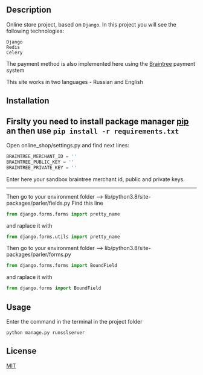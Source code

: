 ## Description
Online store project, based on `Django`.
In this project you will see the following technologies:
```
Django
Redis
Celery
```
The payment method is also implemented here using the [Braintree](https://www.braintreepayments.com/) payment system

This site works in two languages - Russian and English
## Installation

Firslty you need to install package manager [pip](https://pip.pypa.io/en/stable/) an then use 
```pip install -r requirements.txt```
---

Open online_shop/settings.py and find next lines:
```python
BRAINTREE_MERCHANT_ID = ''
BRAINTREE_PUBLIC_KEY = ''
BRAINTREE_PRIVATE_KEY = ''
```
Enter here your sandbox braintree merchant id, public and private keys.
___
Then go to your environment folder --> lib/python3.8/site-packages/parler/fields.py
Find this line 
```python
from django.forms.forms import pretty_name
```
and raplace it with 
```python
from django.forms.utils import pretty_name
```

Then go to your environment folder --> lib/python3.8/site-packages/parler/forms.py
```python
from django.forms.forms import BoundField
```
and raplace it with 
```python
from django.forms import BoundField
```
## Usage

Enter the command in the terminal in the project folder
```
python manage.py runsslserver
```

## License
[MIT](https://choosealicense.com/licenses/mit/)
